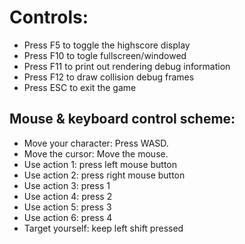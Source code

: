# Controls:

* Press F5 to toggle the highscore display
* Press F10 to togle fullscreen/windowed
* Press F11 to print out rendering debug information
* Press F12 to draw collision debug frames
* Press ESC to exit the game

## Mouse & keyboard control scheme:

* Move your character: Press WASD.
* Move the cursor: Move the mouse.
* Use action 1: press left mouse button
* Use action 2: press right mouse button
* Use action 3: press 1
* Use action 4: press 2
* Use action 5: press 3
* Use action 6: press 4
* Target yourself: keep left shift pressed
